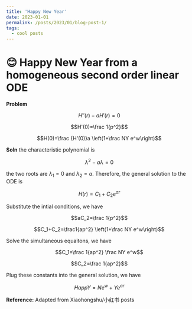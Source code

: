 ```yaml
---
title: 'Happy New Year'
date: 2023-01-01
permalink: /posts/2023/01/blog-post-1/
tags:
  - cool posts
---
```


😊 Happy New Year  from a homogeneous second order linear ODE
======

**Problem**

$$H''(r)-aH'(r)=0$$

$$H'(0)=\frac 1{p^2}$$

$$H(0)=\frac {H'(0)}a \left(1+\frac NY e^w\right)$$

**Soln** the characteristic polynomial is

$$\lambda^2-a\lambda=0$$

the two roots are $\lambda_1 = 0$ and $\lambda_2 = a$. Therefore, the general solution to the ODE is

$$H(r)=C_1 + C_2 e^{ar}$$

Substitute the intial conditions, we have

$$aC_2=\frac 1{p^2}$$

$$C_1+C_2=\frac1{ap^2} \left(1+\frac NY e^w\right)$$

Solve the simultaneous equaitons, we have

$$C_1=\frac 1{ap^2} \frac NY e^w$$

$$C_2=\frac 1{ap^2}$$

Plug these constants into the general solution, we have

$$HappY=Ne^w+Ye^{ar}$$

**Reference:** Adapted from Xiaohongshu/小红书 posts